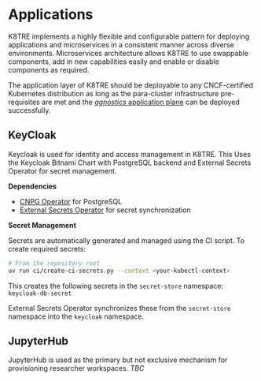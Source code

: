 # Applications

K8TRE implements a highly flexible and configurable pattern for deploying applications and microservices in a consistent manner across diverse environments. 
Microservices architecture allows K8TRE to use swappable components, add in new capabilities easily and enable or disable components as required.

The application layer of K8TRE should be deployable to any CNCF-certified Kubernetes distribution as long as the para-cluster infrastructure pre-requisites are met and the [_agnostics_ application plane](agnostics.md) can be deployed successfully. 

## KeyCloak

Keycloak is used for identity and access management in K8TRE. This Uses the Keycloak Bitnami Chart with PostgreSQL backend and External Secrets Operator for secret management.

**Dependencies**

- [CNPG Operator](https://cloudnative-pg.io/) for PostgreSQL
- [External Secrets Operator](https://external-secrets.io/) for secret synchronization

**Secret Management**

Secrets are automatically generated and managed using the CI script. To create required secrets:

```bash
# From the repository root
uv run ci/create-ci-secrets.py --context <your-kubectl-context>
```

This creates the following secrets in the `secret-store` namespace:
`keycloak-db-secret`

External Secrets Operator synchronizes these from the `secret-store` namespace into the `keycloak` namespace.

## JupyterHub

JupyterHub is used as the primary but not exclusive mechanism for provisioning researcher workspaces. _TBC_
